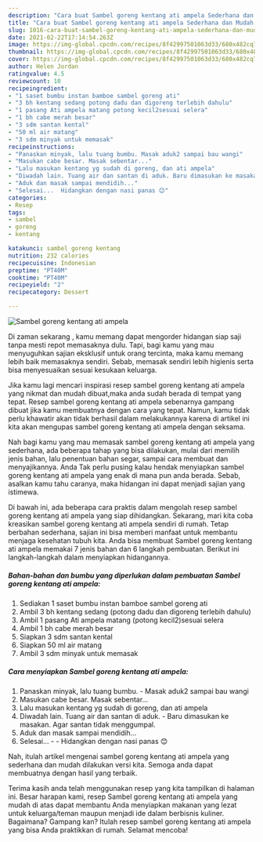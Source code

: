 ```yaml
---
description: "Cara buat Sambel goreng kentang ati ampela Sederhana dan Mudah Dibuat"
title: "Cara buat Sambel goreng kentang ati ampela Sederhana dan Mudah Dibuat"
slug: 1016-cara-buat-sambel-goreng-kentang-ati-ampela-sederhana-dan-mudah-dibuat
date: 2021-02-22T17:14:54.263Z
image: https://img-global.cpcdn.com/recipes/8f42997501063d33/680x482cq70/sambel-goreng-kentang-ati-ampela-foto-resep-utama.jpg
thumbnail: https://img-global.cpcdn.com/recipes/8f42997501063d33/680x482cq70/sambel-goreng-kentang-ati-ampela-foto-resep-utama.jpg
cover: https://img-global.cpcdn.com/recipes/8f42997501063d33/680x482cq70/sambel-goreng-kentang-ati-ampela-foto-resep-utama.jpg
author: Helen Jordan
ratingvalue: 4.5
reviewcount: 10
recipeingredient:
- "1 saset bumbu instan bamboe sambel goreng ati"
- "3 bh kentang sedang potong dadu dan digoreng terlebih dahulu"
- "1 pasang Ati ampela matang potong kecil2sesuai selera"
- "1 bh cabe merah besar"
- "3 sdm santan kental"
- "50 ml air matang"
- "3 sdm minyak untuk memasak"
recipeinstructions:
- "Panaskan minyak, lalu tuang bumbu. Masak aduk2 sampai bau wangi"
- "Masukan cabe besar. Masak sebentar..."
- "Lalu masukan kentang yg sudah di goreng, dan ati ampela"
- "Diwadah lain. Tuang air dan santan di aduk. Baru dimasukan ke masakan. Agar santan tidak menggumpal."
- "Aduk dan masak sampai mendidih..."
- "Selesai...  Hidangkan dengan nasi panas 😊"
categories:
- Resep
tags:
- sambel
- goreng
- kentang

katakunci: sambel goreng kentang 
nutrition: 232 calories
recipecuisine: Indonesian
preptime: "PT40M"
cooktime: "PT40M"
recipeyield: "2"
recipecategory: Dessert

---
```



![Sambel goreng kentang ati ampela](https://img-global.cpcdn.com/recipes/8f42997501063d33/680x482cq70/sambel-goreng-kentang-ati-ampela-foto-resep-utama.jpg)

Di zaman  sekarang , kamu memang dapat mengorder hidangan siap saji tanpa mesti repot memasaknya dulu. Tapi, bagi kamu yang mau menyuguhkan sajian eksklusif untuk orang tercinta, maka kamu memang lebih baik memasaknya sendiri. Sebab, memasak sendiri lebih higienis serta bisa menyesuaikan sesuai kesukaan keluarga.

Jika kamu lagi mencari inspirasi resep sambel goreng kentang ati ampela yang nikmat dan mudah dibuat,maka anda sudah berada di tempat yang tepat. Resep sambel goreng kentang ati ampela  sebenarnya gampang dibuat jika kamu membuatnya dengan cara yang tepat. Namun, kamu tidak perlu khawatir akan tidak berhasil dalam melakukannya 
karena di artikel ini kita akan mengupas sambel goreng kentang ati ampela dengan seksama.  



Nah bagi kamu yang mau memasak sambel goreng kentang ati ampela yang sederhana, ada beberapa tahap yang bisa dilakukan, mulai dari memilih jenis bahan, lalu penentuan bahan segar, sampai cara membuat dan menyajikannya. Anda Tak perlu pusing kalau hendak menyiapkan sambel goreng kentang ati ampela yang enak di mana pun anda berada. Sebab, asalkan kamu  tahu caranya, maka hidangan ini dapat menjadi sajian yang istimewa.

Di bawah ini, ada beberapa cara praktis  dalam mengolah resep sambel goreng kentang ati ampela yang siap dihidangkan. Sekarang, mari kita coba kreasikan sambel goreng kentang ati ampela sendiri di rumah. Tetap berbahan sederhana, sajian ini bisa memberi manfaat untuk membantu menjaga kesehatan tubuh kita. Anda bisa membuat Sambel goreng kentang ati ampela memakai 7 jenis bahan dan 6 langkah pembuatan. Berikut ini langkah-langkah dalam menyiapkan hidangannya.

<!--inarticleads1-->

##### Bahan-bahan dan bumbu yang diperlukan dalam pembuatan Sambel goreng kentang ati ampela:

1. Sediakan 1 saset bumbu instan bamboe sambel goreng ati
1. Ambil 3 bh kentang sedang (potong dadu dan digoreng terlebih dahulu)
1. Ambil 1 pasang Ati ampela matang (potong kecil2)sesuai selera
1. Ambil 1 bh cabe merah besar
1. Siapkan 3 sdm santan kental
1. Siapkan 50 ml air matang
1. Ambil 3 sdm minyak untuk memasak




<!--inarticleads2-->

##### Cara menyiapkan Sambel goreng kentang ati ampela:

1. Panaskan minyak, lalu tuang bumbu. - Masak aduk2 sampai bau wangi
1. Masukan cabe besar. Masak sebentar...
1. Lalu masukan kentang yg sudah di goreng, dan ati ampela
1. Diwadah lain. Tuang air dan santan di aduk. - Baru dimasukan ke masakan. Agar santan tidak menggumpal.
1. Aduk dan masak sampai mendidih...
1. Selesai... -  - Hidangkan dengan nasi panas 😊




Nah, itulah artikel mengenai  sambel goreng kentang ati ampela  yang sederhana dan mudah dilakukan versi kita. Semoga anda dapat membuatnya dengan hasil yang terbaik. 

Terima kasih anda telah menggunakan resep yang kita tampilkan di halaman ini. Besar harapan kami, resep  Sambel goreng kentang ati ampela yang mudah di atas dapat membantu Anda menyiapkan makanan yang lezat untuk keluarga/teman maupun menjadi ide dalam berbisnis kuliner. Bagaimana? Gampang kan? Itulah resep sambel goreng kentang ati ampela yang bisa Anda praktikkan di rumah. Selamat mencoba!

